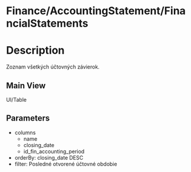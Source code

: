 # Finance/AccountingStatement/FinancialStatements

# Description

Zoznam všetkých účtovných závierok.

## Main View

UI/Table

## Parameters

* columns
  * name
  * closing_date
  * id_fin_accounting_period
* orderBy: closing_date DESC
* filter: Posledné otvorené účtovné obdobie